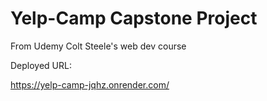 # Yelp-Camp Capstone Project 

From Udemy Colt Steele's web dev course

Deployed URL:

https://yelp-camp-jqhz.onrender.com/
